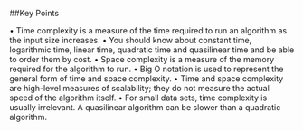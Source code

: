 ##Key Points

• Time complexity is a measure of the time required to run an algorithm as the input size increases.
• You should know about constant time, logarithmic time, linear time, quadratic time and quasilinear time and be able to order them by cost.
• Space complexity is a measure of the memory required for the algorithm to run.
• Big O notation is used to represent the general form of time and space
complexity.
• Time and space complexity are high-level measures of scalability; they do not measure the actual speed of the algorithm itself.
• For small data sets, time complexity is usually irrelevant. A quasilinear algorithm can be slower than a quadratic algorithm.
